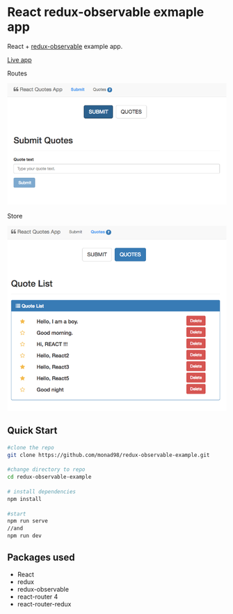 # React redux-observable exmaple app
React + [redux-observable](https://redux-observable.js.org/) example app. 

 [Live app](https://react-quotes-app.herokuapp.com)

Routes

<img alt="react-quotes-1" src="/public/image/react-quotes-1.png" title="react-quotes-1"/>

Store

<img alt="react-quotes-2" src="/public/image/react-quotes-2.png" title="react-quotes-2"/>

## Quick Start
```bash
#clone the repo
git clone https://github.com/monad98/redux-observable-example.git

#change directory to repo
cd redux-observable-example

# install dependencies
npm install

#start
npm run serve
//and 
npm run dev
```

## Packages used
- React
- redux
- redux-observable
- react-router 4
- react-router-redux